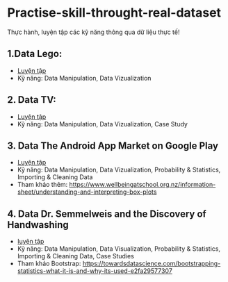 # Practise-skill-throught-real-dataset
 Thực hành, luyện tập các kỹ năng thông qua dữ liệu thực tế!

## 1.Data Lego:
- [Luyện tập](https://github.com/thien1892/Practise-skill-throught-real-dataset/blob/main/lego.ipynb)
- Kỹ năng: Data Manipulation, Data Vizualization

## 2. Data TV:
- [Luyện tập](https://github.com/thien1892/Practise-skill-throught-real-dataset/blob/main/Project_Analyzing_TV_Data.ipynb)
- Kỹ năng: Data Manipulation, Data Vizualization, Case Study

## 3. Data The Android App Market on Google Play
- [Luyện tập](https://github.com/thien1892/Practise-skill-throught-real-dataset/blob/main/The%20Android%20App%20Market%20on%20Google%20Play.ipynb)
- Kỹ năng: Data Manipulation, Data Vizualization, Probability & Statistics, Importing & Cleaning Data
- Tham khảo thêm: https://www.wellbeingatschool.org.nz/information-sheet/understanding-and-interpreting-box-plots

## 4. Data Dr. Semmelweis and the Discovery of Handwashing
- [luyện tập](https://github.com/thien1892/Practise-skill-throught-real-dataset/blob/main/Dr.%20Semmelweis%20and%20the%20Discovery%20of%20Handwashing.ipynb)
- Kỹ năng: Data Manipulation, Data Visualization, Probability & Statistics, Importing & Cleaning Data, Case Studies
- Tham khảo Bootstrap: https://towardsdatascience.com/bootstrapping-statistics-what-it-is-and-why-its-used-e2fa29577307